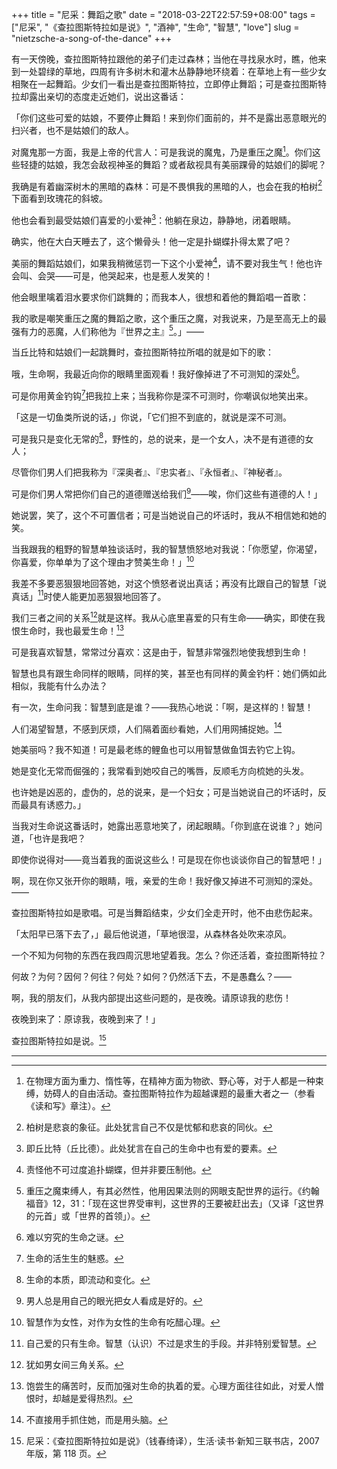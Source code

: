 +++
title = "尼采：舞蹈之歌"
date = "2018-03-22T22:57:59+08:00"
tags = ["尼采", "《查拉图斯特拉如是说》", "酒神", "生命", "智慧", "love"]
slug = "nietzsche-a-song-of-the-dance"
+++

有一天傍晚，查拉图斯特拉跟他的弟子们走过森林；当他在寻找泉水时，瞧，他来到一处碧绿的草地，四周有许多树木和灌木丛静静地环绕着：在草地上有一些少女相聚在一起舞蹈。少女们一看出是查拉图斯特拉，立即停止舞蹈；可是查拉图斯特拉却露出亲切的态度走近她们，说出这番话：

「你们这些可爱的姑娘，不要停止舞蹈！来到你们面前的，并不是露出恶意眼光的扫兴者，也不是姑娘们的敌人。

对魔鬼那一方面，我是上帝的代言人：可是我说的魔鬼，乃是重压之魔[^1]。你们这些轻捷的姑娘，我怎会敌视神圣的舞蹈？或者敌视具有美丽踝骨的姑娘们的脚呢？

我确是有着幽深树木的黑暗的森林：可是不畏惧我的黑暗的人，也会在我的柏树[^2]下面看到玫瑰花的斜坡。

他也会看到最受姑娘们喜爱的小爱神[^3]：他躺在泉边，静静地，闭着眼睛。

确实，他在大白天睡去了，这个懒骨头！他一定是扑蝴蝶扑得太累了吧？

美丽的舞蹈姑娘们，如果我稍微惩罚一下这个小爱神[^4]，请不要对我生气！他也许会叫、会哭——可是，他哭起来，也是惹人发笑的！

他会眼里噙着泪水要求你们跳舞的；而我本人，很想和着他的舞蹈唱一首歌：

我的歌是嘲笑重压之魔的舞蹈之歌，这个重压之魔，对我说来，乃是至高无上的最强有力的恶魔，人们称他为『世界之主』[^5]。」——

当丘比特和姑娘们一起跳舞时，查拉图斯特拉所唱的就是如下的歌：

哦，生命啊，我最近向你的眼睛里面观看！我好像掉进了不可测知的深处[^6]。

可是你用黄金钓钩[^7]把我拉上来；当我称你是深不可测时，你嘲讽似地笑出来。

「这是一切鱼类所说的话，」你说，「它们担不到底的，就说是深不可测。

可是我只是变化无常的[^8]，野性的，总的说来，是一个女人，决不是有道德的女人；

尽管你们男人们把我称为『深奥者』、『忠实者』、『永恒者』、『神秘者』。

可是你们男人常把你们自己的道德赠送给我们[^9]——唉，你们这些有道德的人！」

她说罢，笑了，这个不可置信者；可是当她说自己的坏话时，我从不相信她和她的笑。

当我跟我的粗野的智慧单独谈话时，我的智慧愤怒地对我说：「你愿望，你渴望，你喜爱，你单单为了这个理由才赞美生命！」[^10]

我差不多要恶狠狠地回答她，对这个愤怒者说出真话；再没有比跟自己的智慧「说真话」[^11]时使人能更加恶狠狠地回答了。

我们三者之间的关系[^12]就是这样。我从心底里喜爱的只有生命——确实，即使在我恨生命时，我也最爱生命！[^13]

可是我喜欢智慧，常常过分喜欢：这是由于，智慧非常强烈地使我想到生命！

智慧也具有跟生命同样的眼睛，同样的笑，甚至也有同样的黄金钓杆：她们俩如此相似，我能有什么办法？

有一次，生命问我：智慧到底是谁？——我热心地说：「啊，是这样的！智慧！

人们渴望智慧，不感到厌烦，人们隔着面纱看她，人们用网捕捉她。[^14]

她美丽吗？我不知道！可是最老练的鲤鱼也可以用智慧做鱼饵去钓它上钩。

她是变化无常而倔强的；我常看到她咬自己的嘴唇，反顺毛方向梳她的头发。

也许她是凶恶的，虚伪的，总的说来，是一个妇女；可是当她说自己的坏话时，反而最具有诱惑力。」

当我对生命说这番话时，她露出恶意地笑了，闭起眼睛。「你到底在说谁？」她问道，「也许是我吧？

即使你说得对——竟当着我的面说这些么！可是现在你也谈谈你自己的智慧吧！」

啊，现在你又张开你的眼睛，哦，亲爱的生命！我好像又掉进不可测知的深处。——

查拉图斯特拉如是歌唱。可是当舞蹈结束，少女们全走开时，他不由悲伤起来。

「太阳早已落下去了，」最后他说道，「草地很湿，从森林各处吹来凉风。

一个不知为何物的东西在我四周沉思地望着我。怎么？你还活着，查拉图斯特拉？

何故？为何？因何？何往？何处？如何？仍然活下去，不是愚蠢么？——

啊，我的朋友们，从我内部提出这些问题的，是夜晚。请原谅我的悲伤！

夜晚到来了：原谅我，夜晚到来了！」

查拉图斯特拉如是说。[^15]

---

[^1]: 在物理方面为重力、惰性等，在精神方面为物欲、野心等，对于人都是一种束缚，妨碍人的自由活动。查拉图斯特拉作为超越课题的最重大者之一（参看《读和写》章注）。
[^2]: 柏树是悲哀的象征。此处犹言自己不仅是忧郁和悲哀的同伙。
[^3]: 即丘比特（丘比德）。此处犹言在自己的生命中也有爱的要素。
[^4]: 责怪他不可过度追扑蝴蝶，但并非要压制他。
[^5]: 重压之魔束缚人，有其必然性，他用因果法则的网眼支配世界的运行。《约翰福音》12，31：「现在这世界受审判，这世界的王要被赶出去」（又译「这世界的元首」或「世界的首领」）。
[^6]: 难以穷究的生命之谜。
[^7]: 生命的活生生的魅惑。
[^8]: 生命的本质，即流动和变化。
[^9]: 男人总是用自己的眼光把女人看成是好的。
[^10]: 智慧作为女性，对作为女性的生命有吃醋心理。
[^11]: 自己爱的只有生命。智慧（认识）不过是求生的手段。并非特别爱智慧。
[^12]: 犹如男女间三角关系。
[^13]: 饱尝生的痛苦时，反而加强对生命的执着的爱。心理方面往往如此，对爱人憎恨时，却越是爱得热烈。
[^14]: 不直接用手抓住她，而是用头脑。
[^15]: 尼采：《查拉图斯特拉如是说》（钱春绮译），生活·读书·新知三联书店，2007 年版，第 118 页。

